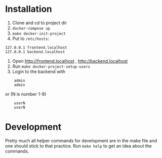 Installation
============

1. Clone and cd to project dir
1. `docker-compose up` 
1. `make docker-init-project`
1. Put to `/etc/hosts`:
```
127.0.0.1 frontend.localhost
127.0.0.1 backend.localhost
```
1. Open http://frontend.localhost , http://backend.localhost 
1. Run `make docker-project-setup-users`
1. Login to the backend with
```
    admin
    admin
```

or (N is number 1-9)

```
    userN
    userN
```


Development
===========

Pretty much all helper commands for development are in the make file and one should stick to that practice.
Run `make help` to get an idea about the commands.